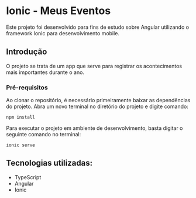 # Ionic - Meus Eventos

Este projeto foi desenvolvido para fins de estudo sobre Angular utilizando o framework Ionic para desenvolvimento mobile.

## Introdução

O projeto se trata de um app que serve para registrar os acontecimentos mais importantes durante o ano.

### Pré-requisitos

Ao clonar o repositório, é necessário primeiramente baixar as dependências do projeto. Abra um novo terminal no diretório do projeto e digite comando:

```
npm install
```

Para executar o projeto em ambiente de desenvolvimento, basta digitar o seguinte comando no terminal:

```
ionic serve
```

## Tecnologias utilizadas:

* TypeScript
* Angular
* Ionic